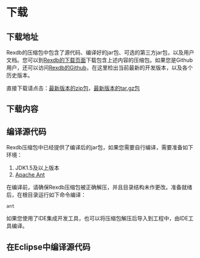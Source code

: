 # 下载 #

## 下载地址 ##
Rexdb的压缩包中包含了源代码、编译好的jar包、可选的第三方jar包，以及用户文档。您可以到[Rexdb的下载页面](http://#)下载包含上述内容的压缩包。如果您是Github用户，还可以访问[Rexdb的Github](https://github.com/rex-soft/rexdb)，在这里检出当前最新的开发版本，以及各个历史版本。

直接下载请点击：[最新版本的zip包](http://#)，[最新版本的tar.gz包](http://#)

## 下载内容 ##


## 编译源代码 ##

Rexdb压缩包中已经提供了编译后的jar包，如果您需要自行编译，需要准备如下环境：

1. JDK1.5及以上版本
1. [Apache Ant](https://ant.apache.org/)

在编译前，请确保Rexdb压缩包被正确解压，并且目录结构未作更改。准备就绪后，在根目录运行如下命令编译：

    ant

如果您使用了IDE集成开发工具，也可以将压缩包解压后导入到工程中，由IDE工具编译。

## 在Eclipse中编译源代码 ##
